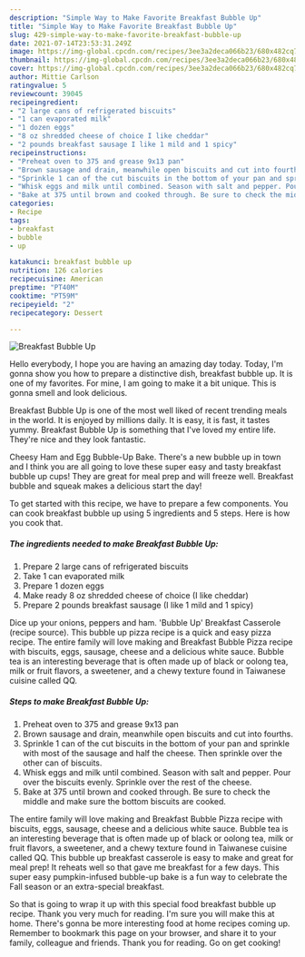 ```yaml
---
description: "Simple Way to Make Favorite Breakfast Bubble Up"
title: "Simple Way to Make Favorite Breakfast Bubble Up"
slug: 429-simple-way-to-make-favorite-breakfast-bubble-up
date: 2021-07-14T23:53:31.249Z
image: https://img-global.cpcdn.com/recipes/3ee3a2deca066b23/680x482cq70/breakfast-bubble-up-recipe-main-photo.jpg
thumbnail: https://img-global.cpcdn.com/recipes/3ee3a2deca066b23/680x482cq70/breakfast-bubble-up-recipe-main-photo.jpg
cover: https://img-global.cpcdn.com/recipes/3ee3a2deca066b23/680x482cq70/breakfast-bubble-up-recipe-main-photo.jpg
author: Mittie Carlson
ratingvalue: 5
reviewcount: 39045
recipeingredient:
- "2 large cans of refrigerated biscuits"
- "1 can evaporated milk"
- "1 dozen eggs"
- "8 oz shredded cheese of choice I like cheddar"
- "2 pounds breakfast sausage I like 1 mild and 1 spicy"
recipeinstructions:
- "Preheat oven to 375 and grease 9x13 pan"
- "Brown sausage and drain, meanwhile open biscuits and cut into fourths."
- "Sprinkle 1 can of the cut biscuits in the bottom of your pan and sprinkle with most of the sausage and half the cheese. Then sprinkle over the other can of biscuits."
- "Whisk eggs and milk until combined. Season with salt and pepper. Pour over the biscuits evenly. Sprinkle over the rest of the cheese."
- "Bake at 375 until brown and cooked through. Be sure to check the middle and make sure the bottom biscuits are cooked."
categories:
- Recipe
tags:
- breakfast
- bubble
- up

katakunci: breakfast bubble up 
nutrition: 126 calories
recipecuisine: American
preptime: "PT40M"
cooktime: "PT59M"
recipeyield: "2"
recipecategory: Dessert

---
```



![Breakfast Bubble Up](https://img-global.cpcdn.com/recipes/3ee3a2deca066b23/680x482cq70/breakfast-bubble-up-recipe-main-photo.jpg)

Hello everybody, I hope you are having an amazing day today. Today, I'm gonna show you how to prepare a distinctive dish, breakfast bubble up. It is one of my favorites. For mine, I am going to make it a bit unique. This is gonna smell and look delicious.

Breakfast Bubble Up is one of the most well liked of recent trending meals in the world. It is enjoyed by millions daily. It is easy, it is fast, it tastes yummy. Breakfast Bubble Up is something that I've loved my entire life. They're nice and they look fantastic.

Cheesy Ham and Egg Bubble-Up Bake. There&#39;s a new bubble up in town and I think you are all going to love these super easy and tasty breakfast bubble up cups! They are great for meal prep and will freeze well. Breakfast bubble and squeak makes a delicious start the day!


To get started with this recipe, we have to prepare a few components. You can cook breakfast bubble up using 5 ingredients and 5 steps. Here is how you cook that.

<!--inarticleads1-->

##### The ingredients needed to make Breakfast Bubble Up:

1. Prepare 2 large cans of refrigerated biscuits
1. Take 1 can evaporated milk
1. Prepare 1 dozen eggs
1. Make ready 8 oz shredded cheese of choice (I like cheddar)
1. Prepare 2 pounds breakfast sausage (I like 1 mild and 1 spicy)


Dice up your onions, peppers and ham. &#39;Bubble Up&#39; Breakfast Casserole (recipe source). This bubble up pizza recipe is a quick and easy pizza recipe. The entire family will love making and Breakfast Bubble Pizza recipe with biscuits, eggs, sausage, cheese and a delicious white sauce. Bubble tea is an interesting beverage that is often made up of black or oolong tea, milk or fruit flavors, a sweetener, and a chewy texture found in Taiwanese cuisine called QQ. 

<!--inarticleads2-->

##### Steps to make Breakfast Bubble Up:

1. Preheat oven to 375 and grease 9x13 pan
1. Brown sausage and drain, meanwhile open biscuits and cut into fourths.
1. Sprinkle 1 can of the cut biscuits in the bottom of your pan and sprinkle with most of the sausage and half the cheese. Then sprinkle over the other can of biscuits.
1. Whisk eggs and milk until combined. Season with salt and pepper. Pour over the biscuits evenly. Sprinkle over the rest of the cheese.
1. Bake at 375 until brown and cooked through. Be sure to check the middle and make sure the bottom biscuits are cooked.


The entire family will love making and Breakfast Bubble Pizza recipe with biscuits, eggs, sausage, cheese and a delicious white sauce. Bubble tea is an interesting beverage that is often made up of black or oolong tea, milk or fruit flavors, a sweetener, and a chewy texture found in Taiwanese cuisine called QQ. This bubble up breakfast casserole is easy to make and great for meal prep! It reheats well so that gave me breakfast for a few days. This super easy pumpkin-infused bubble-up bake is a fun way to celebrate the Fall season or an extra-special breakfast. 

So that is going to wrap it up with this special food breakfast bubble up recipe. Thank you very much for reading. I'm sure you will make this at home. There's gonna be more interesting food at home recipes coming up. Remember to bookmark this page on your browser, and share it to your family, colleague and friends. Thank you for reading. Go on get cooking!
